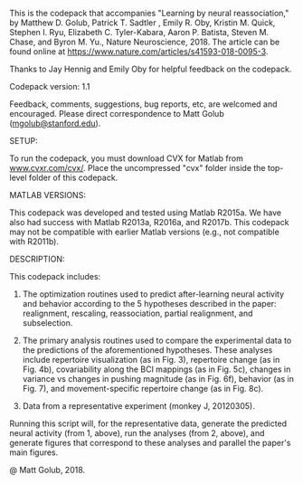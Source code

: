 This is the codepack that accompanies "Learning by neural reassociation,"
by Matthew D. Golub, Patrick T. Sadtler , Emily R. Oby, Kristin M. Quick, 
Stephen I. Ryu, Elizabeth C. Tyler-Kabara, Aaron P. Batista, Steven M. 
Chase, and Byron M. Yu., Nature Neuroscience, 2018. The article can be 
found online at https://www.nature.com/articles/s41593-018-0095-3.

Thanks to Jay Hennig and Emily Oby for helpful feedback on the codepack.

Codepack version: 1.1

Feedback, comments, suggestions, bug reports, etc, are welcomed and 
encouraged. Please direct correspondence to Matt Golub 
(mgolub@stanford.edu).

SETUP: 

To run the codepack, you must download CVX for Matlab from
www.cvxr.com/cvx/. Place the uncompressed "cvx" folder inside the
top-level folder of this codepack.

MATLAB VERSIONS:

This codepack was developed and tested using Matlab R2015a. We have also 
had success with Matlab R2013a, R2016a, and R2017b. This codepack may not 
be compatible with earlier Matlab versions (e.g., not compatible with 
R2011b).

DESCRIPTION:

This codepack includes:
1) The optimization routines used to predict after-learning neural 
activity and behavior according to the 5 hypotheses described in the 
paper: realignment, rescaling, reassociation, partial realignment, and 
subselection.

2) The primary analysis routines used to compare the experimental data to 
the predictions of the aforementioned hypotheses. These analyses include
repertoire visualization (as in Fig. 3), repertoire change (as in Fig.
4b), covariability along the BCI mappings (as in Fig. 5c), changes in 
variance vs changes in pushing magnitude (as in Fig. 6f), behavior (as in
Fig. 7), and movement-specific repertoire change (as in Fig. 8c).

3) Data from a representative experiment (monkey J, 20120305).

Running this script will, for the representative data,  generate the 
predicted neural activity (from 1, above), run the analyses (from 2, 
above), and generate figures that correspond to these analyses and 
parallel the paper's main figures.

@ Matt Golub, 2018.
